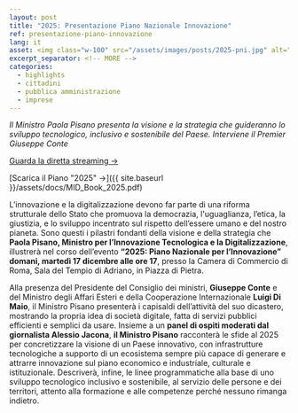 ```yaml
---
layout: post
title: "2025: Presentazione Piano Nazionale Innovazione"
ref: presentazione-piano-innovazione
lang: it
asset: <img class="w-100" src="/assets/images/posts/2025-pni.jpg" alt="Immagine che rappresenta una rete a maglie"/>
excerpt_separator: <!-- MORE -->
categories:
  - highlights
  - cittadini
  - pubblica amministrazione
  - imprese
---
```


_Il Ministro Paola Pisano presenta la visione e la strategia che guideranno lo sviluppo tecnologico, inclusivo e sostenibile del Paese. Interviene il Premier Giuseppe Conte_

[Guarda la diretta streaming →](https://www.youtube.com/watch?v=6IY7agL5p-4)

[Scarica il Piano "2025" →]({{ site.baseurl }}/assets/docs/MID_Book_2025.pdf)

<!-- MORE -->

L’innovazione e la digitalizzazione devono far parte di una riforma strutturale dello Stato che promuova la democrazia, l'uguaglianza, l’etica, la giustizia, e lo sviluppo incentrato sul rispetto dell’essere umano e del nostro pianeta. Sono questi i pilastri fondanti della visione e della strategia che **Paola Pisano, Ministro per l’Innovazione Tecnologica e la Digitalizzazione**, illustrerà nel corso dell’evento **“2025: Piano Nazionale per l’Innovazione” domani, martedì 17 dicembre alle ore 17**, presso la Camera di Commercio di Roma, Sala del Tempio di Adriano, in Piazza di Pietra.

Alla presenza del Presidente del Consiglio dei ministri, **Giuseppe Conte** e del Ministro degli Affari Esteri e della Cooperazione Internazionale **Luigi Di Maio**, il Ministro Pisano presenterà i capisaldi dell’attività del suo dicastero, mostrando la propria idea di società digitale, fatta di servizi pubblici efficienti e semplici da usare. Insieme a un **panel di ospiti moderati dal giornalista Alessio Jacona**, **il Ministro Pisano** racconterà le sfide al 2025 per concretizzare la visione di un Paese innovativo, con infrastrutture tecnologiche a supporto di un ecosistema sempre più capace di generare e attrarre innovazione sul piano economico e industriale, culturale e istituzionale. Descriverà, infine, le linee programmatiche alla base di uno sviluppo tecnologico inclusivo e sostenibile, al servizio delle persone e dei territori, attento alla formazione e alle competenze perché nessuno rimanga indietro.


